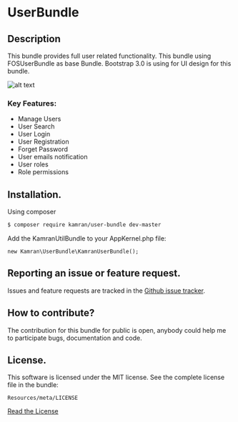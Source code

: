 # UserBundle


## Description

This bundle provides full user related functionality. This bundle using FOSUserBundle as base Bundle.
Bootstrap 3.0 is using for UI design for this bundle. 

![alt text](https://github.com/kamranshahzad/UserBundle/blob/master/Resources/public/images/login_screenshot.jpg "Login screenshot")


### Key Features:
* Manage Users
* User Search
* User Login
* User Registration
* Forget Password
* User emails notification
* User roles
* Role permissions


## Installation.

Using composer

``` bash
$ composer require kamran/user-bundle dev-master
```
Add the KamranUtilBundle to your AppKernel.php file:

```
new Kamran\UserBundle\KamranUserBundle();
```

## Reporting an issue or feature request.

Issues and feature requests are tracked in the 
[Github issue tracker](https://github.com/kamranshahzad/UserBundle/issues).


How to contribute?
------------------------------------
The contribution for this bundle for public is open, anybody could help me to participate 
bugs, documentation and code.



## License.
This software is licensed under the MIT license. See the complete license file in the bundle:
```
Resources/meta/LICENSE
```
[Read the License](https://github.com/kamranshahzad/UserBundle/blob/master/Resources/meta/LICENSE)
